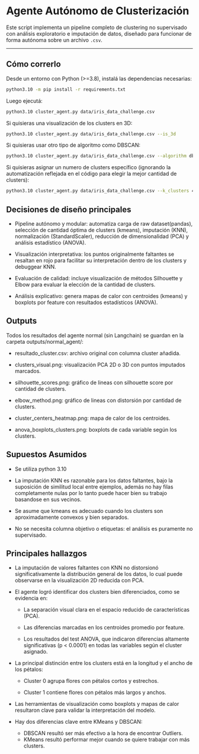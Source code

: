 # Agente Autónomo de Clusterización

Este script implementa un pipeline completo de clustering no supervisado con análisis exploratorio e imputación de datos, diseñado para funcionar de forma autónoma sobre un archivo `.csv`.

---

## Cómo correrlo
Desde un entorno con Python (>=3.8), instalá las dependencias necesarias:
```bash
python3.10 -m pip install -r requirements.txt
```

Luego ejecutá:
```bash
python3.10 cluster_agent.py data/iris_data_challenge.csv
```

Si quisieras una visualización de los clusters en 3D:
```bash
python3.10 cluster_agent.py data/iris_data_challenge.csv --is_3d
```

Si quisieras usar otro tipo de algoritmo como DBSCAN:
```bash
python3.10 cluster_agent.py data/iris_data_challenge.csv --algorithm dbscan
```

Si quisieras asignar un numero de clusters específico (ignorando la automatización reflejada en el código para elegir la mejor cantidad de clusters):
```bash
python3.10 cluster_agent.py data/iris_data_challenge.csv --k_clusters 4
```

## Decisiones de diseño principales
- Pipeline autónomo y modular: automatiza carga de raw dataset(pandas), selección de cantidad óptima de clusters (kmeans), imputación (KNN), normalización (StandardScaler), reducción de dimensionalidad (PCA) y análisis estadístico (ANOVA).

- Visualización interpretativa: los puntos originalmente faltantes se resaltan en rojo para facilitar su interpretación dentro de los clusters y debuggear KNN.

- Evaluación de calidad: incluye visualización de métodos Silhouette y Elbow para evaluar la elección de la cantidad de clusters.

- Análisis explicativo: genera mapas de calor con centroides (kmeans) y boxplots por feature con resultados estadísticos (ANOVA).

## Outputs
Todos los resultados del agente normal (sin Langchain) se guardan en la carpeta outputs/normal_agent/:

* resultado_cluster.csv: archivo original con columna cluster añadida.

* clusters_visual.png: visualización PCA 2D o 3D con puntos imputados marcados.

* silhouette_scores.png: gráfico de lineas con silhouette score por cantidad de clusters.

* elbow_method.png: gráfico de lineas con distorsión por cantidad de clusters.

* cluster_centers_heatmap.png: mapa de calor de los centroides.

* anova_boxplots_clusters.png: boxplots de cada variable según los clusters.

## Supuestos Asumidos

* Se utiliza python 3.10

* La imputación KNN es razonable para los datos faltantes, bajo la suposición de similitud local entre ejemplos, además no hay filas completamente nulas por lo tanto puede hacer bien su trabajo basandose en sus vecinos.

* Se asume que kmeans es adecuado cuando los clusters son aproximadamente convexos y bien separados.

* No se necesita columna objetivo o etiquetas: el análisis es puramente no supervisado.

## Principales hallazgos

* La imputación de valores faltantes con KNN no distorsionó significativamente la distribución general de los datos, lo cual puede observarse en la visualización 2D reducida con PCA.

* El agente logró identificar dos clusters bien diferenciados, como se evidencia en:

    * La separación visual clara en el espacio reducido de características (PCA).

    * Las diferencias marcadas en los centroides promedio por feature.

    * Los resultados del test ANOVA, que indicaron diferencias altamente significativas (p < 0.0001) en todas las variables según el cluster asignado.

* La principal distinción entre los clusters está en la longitud y el ancho de los pétalos:

    * Cluster 0 agrupa flores con pétalos cortos y estrechos.

    * Cluster 1 contiene flores con pétalos más largos y anchos.

* Las herramientas de visualización como boxplots y mapas de calor resultaron clave para validar la interpretación del modelo.
* Hay dos diferencias clave entre KMeans y DBSCAN:
    * DBSCAN resultó ser más efectivo a la hora de encontrar Outliers.
    * KMeans resultó performar mejor cuando se quiere trabajar con más clusters.